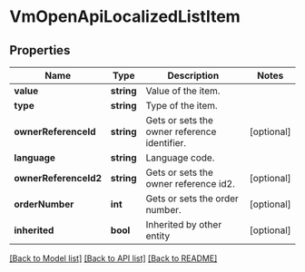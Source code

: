 # VmOpenApiLocalizedListItem

## Properties
Name | Type | Description | Notes
------------ | ------------- | ------------- | -------------
**value** | **string** | Value of the item. | 
**type** | **string** | Type of the item. | 
**ownerReferenceId** | **string** | Gets or sets the owner reference identifier. | [optional] 
**language** | **string** | Language code. | 
**ownerReferenceId2** | **string** | Gets or sets the owner reference id2. | [optional] 
**orderNumber** | **int** | Gets or sets the order number. | [optional] 
**inherited** | **bool** | Inherited by other entity | [optional] 

[[Back to Model list]](../../README.md#documentation-for-models) [[Back to API list]](../../README.md#documentation-for-api-endpoints) [[Back to README]](../../README.md)

